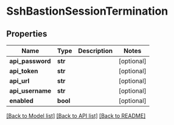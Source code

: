 # SshBastionSessionTermination

## Properties
Name | Type | Description | Notes
------------ | ------------- | ------------- | -------------
**api_password** | **str** |  | [optional] 
**api_token** | **str** |  | [optional] 
**api_url** | **str** |  | [optional] 
**api_username** | **str** |  | [optional] 
**enabled** | **bool** |  | [optional] 

[[Back to Model list]](../README.md#documentation-for-models) [[Back to API list]](../README.md#documentation-for-api-endpoints) [[Back to README]](../README.md)


